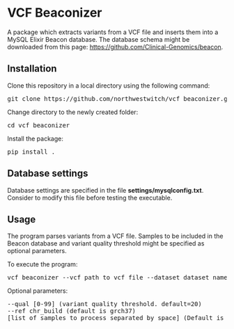 # VCF Beaconizer
A package which extracts variants from a VCF file and inserts them into a MySQL Elixir Beacon database. The database schema might be downloaded from this page: https://github.com/Clinical-Genomics/beacon.

## Installation
Clone this repository in a local directory using the following command:
<pre>
git clone https://github.com/northwestwitch/vcf_beaconizer.git
</pre>

Change directory to the newly created folder:
<pre>
cd vcf_beaconizer
</pre>

Install the package:
<pre>
pip install .
</pre>

## Database settings
Database settings are specified in the file <b>settings/mysqlconfig.txt</b>. Consider to modify this file before testing the executable.

## Usage
The program parses variants from a VCF file. Samples to be included in the Beacon database and variant quality threshold might be specified as optional parameters.

To execute the program:
<pre>
vcf_beaconizer --vcf path_to_vcf_file --dataset dataset_name
</pre>

Optional parameters:

<pre>
--qual [0-99] (variant quality threshold. default=20)
--ref chr_build (default is grch37)
[list of samples to process separated by space] (Default is all samples found in the VCF file)
</pre>
